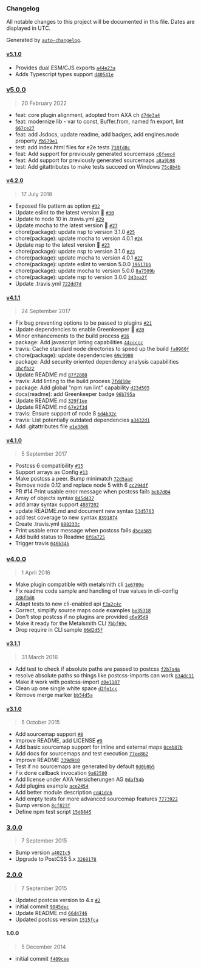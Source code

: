 ### Changelog

All notable changes to this project will be documented in this file. Dates are displayed in UTC.

Generated by [`auto-changelog`](https://github.com/CookPete/auto-changelog).

#### [v5.1.0](https://github.com/metalsmith/postcss/compare/v5.0.0...v5.1.0)

- Provides dual ESM/CJS exports [`a44e23a`](https://github.com/metalsmith/postcss/commit/a44e23a5519f24d50c2fed490e525e68300aeaa3)
- Adds Typescript types support [`d40541e`](https://github.com/metalsmith/postcss/commit/d40541e4200c8435f3b448611720eb559f9b35ad)

### [v5.0.0](https://github.com/metalsmith/postcss/compare/v4.2.0...v5.0.0)

> 20 February 2022

- feat: core plugin alignment, adopted from AXA ch [`d74e3a4`](https://github.com/metalsmith/postcss/commit/d74e3a426e07a76768632359532dbd778fb4e8e4)
- feat: modernize lib - var to const, Buffer.from, named fn export, lint [`667ce27`](https://github.com/metalsmith/postcss/commit/667ce279950f20c8c781d236eddfc3334e93dc9c)
- feat: add Jsdocs, update readme, add badges, add engines.node property [`fb579e1`](https://github.com/metalsmith/postcss/commit/fb579e12c934f0c67652630c772b54d466fc38b8)
- test: add index.html files for e2e tests [`710fd8c`](https://github.com/metalsmith/postcss/commit/710fd8c31eb21a93b62201d0a823929799fe0b41)
- feat: Add support for previously generated sourcemaps [`c6feec4`](https://github.com/metalsmith/postcss/commit/c6feec4063b920efae62a1660c414e9afb18e2b0)
- feat: Add support for previously generated sourcemaps [`a8a9b98`](https://github.com/metalsmith/postcss/commit/a8a9b98835a2418b807406c151f5fcd309a4451c)
- test: Add gitattributes to make tests succeed on Windows [`75c8b4b`](https://github.com/metalsmith/postcss/commit/75c8b4beb21935d9b8f278b716ed47100a0365e7)

#### [v4.2.0](https://github.com/metalsmith/postcss/compare/v4.1.1...v4.2.0)

> 17 July 2018

- Exposed file pattern as option [`#32`](https://github.com/metalsmith/postcss/pull/32)
- Update eslint to the latest version 🚀 [`#30`](https://github.com/metalsmith/postcss/pull/30)
- Update to node 10 in .travis.yml [`#29`](https://github.com/metalsmith/postcss/pull/29)
- Update mocha to the latest version 🚀 [`#27`](https://github.com/metalsmith/postcss/pull/27)
- chore(package): update nsp to version 3.1.0 [`#25`](https://github.com/metalsmith/postcss/pull/25)
- chore(package): update mocha to version 4.0.1 [`#24`](https://github.com/metalsmith/postcss/pull/24)
- Update nsp to the latest version 🚀 [`#23`](https://github.com/metalsmith/postcss/pull/23)
- chore(package): update nsp to version 3.1.0 [`#23`](https://github.com/metalsmith/postcss/issues/23)
- chore(package): update mocha to version 4.0.1 [`#22`](https://github.com/metalsmith/postcss/issues/22)
- chore(package): update eslint to version 5.0.0 [`19517bb`](https://github.com/metalsmith/postcss/commit/19517bb2d0a25cb4d7343037a4bc7177c66fe383)
- chore(package): update mocha to version 5.0.0 [`8a7509b`](https://github.com/metalsmith/postcss/commit/8a7509b9c2ebfc3cb57e7472b9f1b4ccf3c796dc)
- chore(package): update nsp to version 3.0.0 [`243ea2f`](https://github.com/metalsmith/postcss/commit/243ea2f901c8cb6a7be60e9aa76a561a679c3a0d)
- Update .travis.yml [`722dd7d`](https://github.com/metalsmith/postcss/commit/722dd7df6ab9e9f49545a2132324680f801d389a)

#### [v4.1.1](https://github.com/metalsmith/postcss/compare/v4.1.0...v4.1.1)

> 24 September 2017

- Fix bug preventing options to be passed to plugins [`#21`](https://github.com/metalsmith/postcss/pull/21)
- Update dependencies to enable Greenkeeper 🌴 [`#20`](https://github.com/metalsmith/postcss/pull/20)
- Minor enhancements to the build process [`#16`](https://github.com/metalsmith/postcss/pull/16)
- package: Add javascript linting capabilities [`44ccccc`](https://github.com/metalsmith/postcss/commit/44cccccbb80d4d1fa07057138a844652ccad8726)
- travis: Cache standard node directories to speed up the build [`fa9960f`](https://github.com/metalsmith/postcss/commit/fa9960fdf75947a9605d388fd036ebf000c1e7aa)
- chore(package): update dependencies [`69c9900`](https://github.com/metalsmith/postcss/commit/69c9900ead6391a13f379fb995d11b8c496a943b)
- package: Add security oriented dependency analysis capabilities [`3bcfb22`](https://github.com/metalsmith/postcss/commit/3bcfb22767c321d0d089b5df04aacf19c88d9c42)
- Update README.md [`87f2808`](https://github.com/metalsmith/postcss/commit/87f28084e9565dc94495ec8da48d727dfdbfe6ac)
- travis: Add linting to the build process [`7fdd10e`](https://github.com/metalsmith/postcss/commit/7fdd10ef7b279f736814d3d58476552e3829f2ce)
- package: Add global "npm run lint" capability [`d23d505`](https://github.com/metalsmith/postcss/commit/d23d505c62f4482adb886138aeb5ec6a28ba004e)
- docs(readme): add Greenkeeper badge [`96b795a`](https://github.com/metalsmith/postcss/commit/96b795a7bf276cc73f598612a9cb48b98b5736b9)
- Update README.md [`329f1ee`](https://github.com/metalsmith/postcss/commit/329f1ee125d1cc13d0fec0ce884037fe060d3ae8)
- Update README.md [`67e2f3d`](https://github.com/metalsmith/postcss/commit/67e2f3dfb066a4e6b6c571b5b65ec632da7b5981)
- travis: Ensure support of node 8 [`6d4b32c`](https://github.com/metalsmith/postcss/commit/6d4b32c1c815347738f916ab752a11ad5c21baf3)
- travis: List potentially outdated dependencies [`a3432d1`](https://github.com/metalsmith/postcss/commit/a3432d179e4965520104a038fa2656d6c89ae06c)
- Add .gitattributes file [`e1e38d6`](https://github.com/metalsmith/postcss/commit/e1e38d6e41740f2e3309463dd9eed8020951963c)

#### [v4.1.0](https://github.com/metalsmith/postcss/compare/v4.0.0...v4.1.0)

> 5 September 2017

- Postcss 6 compatibility [`#15`](https://github.com/metalsmith/postcss/pull/15)
- Support arrays as Config [`#13`](https://github.com/metalsmith/postcss/pull/13)
- Make postcss a peer. Bump minimatch [`72d5aad`](https://github.com/metalsmith/postcss/commit/72d5aadec2796c10c97d503b4844e154a73102b9)
- Remove node 0.12 and replace node 5 with 6 [`cc294df`](https://github.com/metalsmith/postcss/commit/cc294df62fd6fe1cd0f3abe2c6072fd1c7a32232)
- PR #14 Print usable error message when postcss fails [`bc67d04`](https://github.com/metalsmith/postcss/commit/bc67d04535369f8902695397e980d02e93bc0bf5)
- Array of objects syntax [`845d437`](https://github.com/metalsmith/postcss/commit/845d4375359abcede8659052d092d5a3c5bc3c72)
- add array syntax support [`4887202`](https://github.com/metalsmith/postcss/commit/488720241df1439cc776dd5d74fd8a55c3a6318d)
- update README.md and document new syntax [`53d5763`](https://github.com/metalsmith/postcss/commit/53d5763f87cd1cb2c7f098af234f3914adb22bce)
- add test coverage to new syntax [`8391874`](https://github.com/metalsmith/postcss/commit/83918745c2124dd9bf171d2e35e210d6d2ba12f5)
- Create .travis.yml [`888233c`](https://github.com/metalsmith/postcss/commit/888233c22c7896fdf81c6be8850e9312373b8442)
- Print usable error message when postcss fails [`d5ea589`](https://github.com/metalsmith/postcss/commit/d5ea5899e6a2a9fd70c02cf99a855de6e015f17d)
- Add build status to Readme [`8f6a725`](https://github.com/metalsmith/postcss/commit/8f6a725c948108ac139b90555d32b7cd851089c2)
- Trigger travis [`046b34b`](https://github.com/metalsmith/postcss/commit/046b34bd6174be6515faa76b761a07d839f7bda3)

### [v4.0.0](https://github.com/metalsmith/postcss/compare/v3.1.1...v4.0.0)

> 1 April 2016

- Make plugin compatible with metalsmith cli [`1e6709e`](https://github.com/metalsmith/postcss/commit/1e6709e843951cec204e87592c518b672feffd40)
- Fix readme code sample and handling of true values in cli-config [`186fbd8`](https://github.com/metalsmith/postcss/commit/186fbd844d3ac451e549bcf17f9bb1d035bcbfd5)
- Adapt tests to new cli-enabled api [`f3a2c4c`](https://github.com/metalsmith/postcss/commit/f3a2c4c2e9d10bc7608ba6a59b42ee622d31175d)
- Correct, simplify source maps code examples [`be35318`](https://github.com/metalsmith/postcss/commit/be35318e2e982c475856a3702dc7b94d0a3cb677)
- Don't stop postcss if no plugins are provided [`c6e95d9`](https://github.com/metalsmith/postcss/commit/c6e95d9ba1bc43e8475be5bd3281ff4490facbc4)
- Make it ready for the Metalsmith CLI [`7bbf69c`](https://github.com/metalsmith/postcss/commit/7bbf69c1006d6479ff8215b593f41301d2399787)
- Drop require in CLI sample [`66d2d5f`](https://github.com/metalsmith/postcss/commit/66d2d5faa416bf20951cb15f8dd746f63161467f)

#### [v3.1.1](https://github.com/metalsmith/postcss/compare/v3.1.0...v3.1.1)

> 31 March 2016

- Add test to check if absolute paths are passed to postcss [`f2b7a4a`](https://github.com/metalsmith/postcss/commit/f2b7a4a0f4c09fd3d5351038dfc14b0f0ff9dc2b)
- resolve absolute paths so things like postcss-imports can work [`834dc11`](https://github.com/metalsmith/postcss/commit/834dc11f70dffc4d5bd4a28e9274839745d91288)
- Make it work with postcss-import [`d0e1187`](https://github.com/metalsmith/postcss/commit/d0e1187569882c052f58285c26ecaca93d9917ef)
- Clean up one single white space [`d2fe1cc`](https://github.com/metalsmith/postcss/commit/d2fe1cc45627b7f09ccd0bf88f6adf52a0c24439)
- Remove merge marker [`bb54d5a`](https://github.com/metalsmith/postcss/commit/bb54d5afa9404619dcdb8bccbc83445a16e9ea7f)

#### [v3.1.0](https://github.com/metalsmith/postcss/compare/3.0.0...v3.1.0)

> 5 October 2015

- Add sourcemap support [`#8`](https://github.com/metalsmith/postcss/pull/8)
- Improve README, add LICENSE [`#9`](https://github.com/metalsmith/postcss/pull/9)
- Add basic sourcemap support for inline and external maps [`0ceb87b`](https://github.com/metalsmith/postcss/commit/0ceb87b4d77870effc5bc37d9fb4d0998e21ce56)
- Add docs for sourcemaps and test execution [`77ee862`](https://github.com/metalsmith/postcss/commit/77ee862e3a23cb3d0b9b176ae6b1ca6ca01af645)
- Improve README [`339d9b0`](https://github.com/metalsmith/postcss/commit/339d9b06d1e968427788baae78918bd286071657)
- Test if no sourcemaps are generated by default [`0d0b0b5`](https://github.com/metalsmith/postcss/commit/0d0b0b556ab2435a3e98b1042ed69fe85ee830b3)
- Fix done callback invocation [`9a62500`](https://github.com/metalsmith/postcss/commit/9a62500ef96c97b1e45ccd92c60f0f26f3dda5c4)
- Add license under AXA Versicherungen AG [`0daf54b`](https://github.com/metalsmith/postcss/commit/0daf54b6ccc57662bd019560a1c7c60fa5a3c660)
- Add plugins example [`ace2454`](https://github.com/metalsmith/postcss/commit/ace245456e19f383e68dab75b2a368a1120f0e8e)
- Add better module description [`cd41dc6`](https://github.com/metalsmith/postcss/commit/cd41dc64a04b2b9040ba449c1c8efaa9244abb51)
- Add empty tests for more advanced sourcemap features [`7773922`](https://github.com/metalsmith/postcss/commit/77739227ce66288bc695de70b45894ceb6604fec)
- Bump version [`8cf823f`](https://github.com/metalsmith/postcss/commit/8cf823f808e32a4f47287856179accdb605f5abf)
- Define npm test script [`15d8845`](https://github.com/metalsmith/postcss/commit/15d884598c26ec19372b218e5f7a7f490b12bd0e)

### [3.0.0](https://github.com/metalsmith/postcss/compare/2.0.0...3.0.0)

> 7 September 2015

- Bump version [`a4021c5`](https://github.com/metalsmith/postcss/commit/a4021c519a68e4a7609922aa089294627e7c18c2)
- Upgrade to PostCSS 5.x [`3268178`](https://github.com/metalsmith/postcss/commit/32681782c44d353c248be8ac810ab6bc5718e653)

### [2.0.0](https://github.com/metalsmith/postcss/compare/1.0.0...2.0.0)

> 7 September 2015

- Updated postcss version to 4.x [`#2`](https://github.com/metalsmith/postcss/pull/2)
- initial commit [`9045dec`](https://github.com/metalsmith/postcss/commit/9045dec5cef142daf1cb9d02512e0d2d7b029248)
- Update README.md [`66d4746`](https://github.com/metalsmith/postcss/commit/66d4746f671dbe5ab46c8d9f04747cf1dde6ccc2)
- Updated postcss version [`1515fca`](https://github.com/metalsmith/postcss/commit/1515fca350bfabac57ca3718f15bd5277f6db1bb)

#### 1.0.0

> 5 December 2014

- initial commit [`f409cee`](https://github.com/metalsmith/postcss/commit/f409cee95c972d6dc06df4cea1288bb8d9e953d4)
